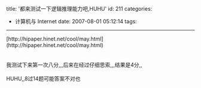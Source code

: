 title: '都来测试一下逻辑推理能力吧,HUHU'
id: 211
categories:
  - 计算机与 Internet
date: 2007-08-01 05:12:14
tags:
---

<div id="msgcns!9697D6160EFEBC17!1134" class="bvMsg">[http://hipaper.hinet.net/cool/may.html](http://hipaper.hinet.net/cool/may.html)  
<div> </div>
<div> </div>
<div>我测试下来第一次八分,,,后来在经过仔细思索,,,结果是4分,,</div>
<div> </div>
<div>HUHU,,8过14题可能答案不对也 </div></div>